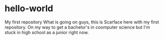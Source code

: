 # hello-world
My first repository
What is going on guys, this is Scarface here with my first repository. On my way to get a bachelor's in coomputer science but I'm stuck in high school as a junior right now.
